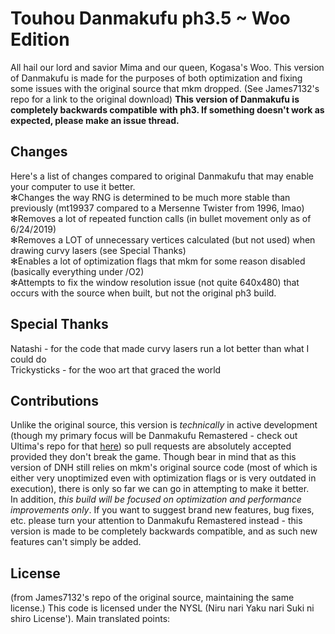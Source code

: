 
# Touhou Danmakufu ph3.5 ~ Woo Edition

All hail our lord and savior Mima and our queen, Kogasa's Woo.
This version of Danmakufu is made for the purposes of both optimization and fixing some issues with the original source that mkm dropped.  (See James7132's repo for a link to the original download)
<b>This version of Danmakufu is completely backwards compatible with ph3.  If something doesn't work as expected, please make an issue thread.</b>

## Changes

Here's a list of changes compared to original Danmakufu that may enable your computer to use it better.
</br>✻Changes the way RNG is determined to be much more stable than previously (mt19937 compared to a Mersenne Twister from 1996, lmao)
</br>✻Removes a lot of repeated function calls (in bullet movement only as of 6/24/2019)
</br>✻Removes a LOT of unnecessary vertices calculated (but not used) when drawing curvy lasers (see Special Thanks)
</br>✻Enables a lot of optimization flags that mkm for some reason disabled (basically everything under /O2)
</br>✻Attempts to fix the window resolution issue (not quite 640x480) that occurs with the source when built, but not the original ph3 build.

## Special Thanks

Natashi - for the code that made curvy lasers run a lot better than what I could do</br>
Trickysticks - for the woo art that graced the world

## Contributions
Unlike the original source, this version is *technically* in active development (though my primary focus will be Danmakufu Remastered - check out Ultima's repo for that <a href=https://github.com/ultimaomega/touhoudanmakufuremastered>here</a>) so pull requests are absolutely accepted provided they don't break the game.  Though bear in mind that as this version of DNH still relies on mkm's original source code (most of which is either very unoptimized even with optimization flags or is very outdated in execution), there is only so far we can go in attempting to make it better. </br> In addition, *this build will be focused on optimization and performance improvements only*.  If you want to suggest brand new features, bug fixes, etc. please turn your attention to Danmakufu Remastered instead - this version is made to be completely backwards compatible, and as such new features can't simply be added.

## License

(from James7132's repo of the original source, maintaining the same license.)
This code is licensed under the NYSL (Niru nari Yaku nari Suki ni shiro License'). 
Main translated points:
